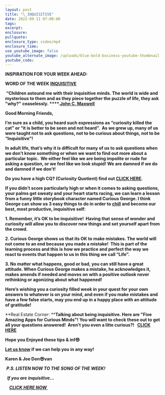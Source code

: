 ```yaml
---
layout: post
title: "\_INQUISITIVE"
date: 2022-09-11 07:00:00
tags:
excerpt:
enclosure:
pullquote:
enclosure_type: video/mp4
enclosure_time:
use_youtube_image: false
youtube_alternate_image: /uploads/blue-bold-business-youtube-thumbnail.png
youtube_code:
---
```

**INSPIRATION FOR YOUR WEEK AHEAD:**

**WORD OF THE WEEK&nbsp;[INQUISITIVE](https://vocabulary-vocabulary.com/dictionary/inquisitive.php)**

**&nbsp;“Children astound me with their inquisitive minds. The world is wide and mysterious to them and as they piece together the puzzle of life, they ask "why?" ceaselessly.&nbsp;****.[John C. Maxwell](https://en.wikipedia.org/wiki/John_C._Maxwell)**

**Good Morning Friends,**

**I’m sure as a child, you heard such expressions as “curiosity killed the cat” or “it is better to be seen and not heard”. &nbsp;As we grew up, many of us were taught not to ask questions, not to be curious about things, not to be “Inquisitive”\!&nbsp;**

**In adult life, that’s why it is difficult for many of us to ask questions when we don’t know something or when we want to find out more about a particular topic. &nbsp;We either feel like we are being impolite or rude for asking a question, or we feel like we look stupid\! We are damned if we do and damned if we don’t\! &nbsp;**

**Do you have a high CQ? (Curiosity Quotient) find out&nbsp;[CLICK HERE](https://www.ootsuk.com/myCQ).**

**If you didn’t score particularly high or when it comes to asking questions, your palms get sweaty and your heart starts racing, we can learn a lesson from a funny little storybook character named Curious George. I think George can show us 3 easy things to do in order to&nbsp;[chill](https://www.urbandictionary.com/define.php?term=Chill)&nbsp;and become our best, most productive, inquisitive self:**

**1\. Remember, it’s OK to be inquisitive\!&nbsp; Having that sense of wonder and curiosity will allow you to discover new things and set yourself apart from the crowd.**

**2\. Curious George shows us that its OK to make mistakes. The world will not come to an end because you made a mistake\!&nbsp; This is part of the learning process and this is how we practice and perfect the way we react to events that happen to us in this thing we call “Life”.**

**3\. No matter what happens, good or bad, you can still have a great attitude. When Curious George makes a mistake, he acknowledges it, makes amends if needed and moves on with a positive outlook never rethinking or agonizing about what happened\!**

**Here’s wishing you a curiosity filled week in your quest for your own answers to whatever is on your mind, and even if you make mistakes and have a few false starts, may you end up in a happy place with an attitude of gratitude\!**

**Real Estate Corner:&nbsp;****Talking about being inquisitive. Here are "Five Amazing Apps for Curious Minds"\! You will want to check these out to get all your questions answered\!&nbsp; Aren't you even a litte curious?\! &nbsp;&nbsp;[CLICK HERE](https://myrepublica.nagariknetwork.com/news/tech-that-teaches-five-amazing-apps-for-curious-minds/)**

**Hope you Enjoyed these tips & inf😎**

**[Let us know](https://tampabayrealestatevideoblog.com/contact)&nbsp;if we can help you in any way\!&nbsp;**

**Karen & Joe Don😎van&nbsp;**

&nbsp;***P.S. LISTEN NOW TO THE SONG OF THE WEEK\!***

***&nbsp; If you are inquisitive...***

***&nbsp;&nbsp;******&nbsp;&nbsp;[CLICK HERE NOW&nbsp;](https://youtu.be/XFxNC87HyLo)&nbsp;***